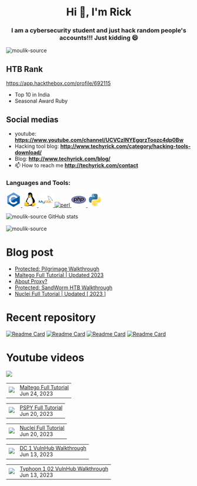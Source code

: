 <h1 align="center">Hi 👋, I'm Rick</h1>
<h3 align="center">I am a cybersecurity student and just hack random people's accounts!!! Just kidding 😄</h3>

<p align="left"> <img src="https://komarev.com/ghpvc/?username=moulik-source&label=Profile%20views&color=0e75b6&style=flat" alt="moulik-source" /> </p> 

## HTB Rank

https://app.hackthebox.com/profile/692115
- Top 10 in India
- Seasonal Award Ruby

## Social medias
- youtube: **https://www.youtube.com/channel/UCVCzINYEgqrzToozc4dp0Bw**
- Hacking tool blog: **http://www.techyrick.com/category/hacking-tools-download/**
- Blog: **http://www.techyrick.com/blog/**
- 📫 How to reach me **http://techyrick.com/contact**


<h3 align="left">Languages and Tools:</h3>
<p align="left"> <a href="https://www.cprogramming.com/" target="_blank"> <img src="https://raw.githubusercontent.com/devicons/devicon/master/icons/c/c-original.svg" alt="c" width="40" height="40"/> </a> <a href="https://www.linux.org/" target="_blank"> <img src="https://raw.githubusercontent.com/devicons/devicon/master/icons/linux/linux-original.svg" alt="linux" width="40" height="40"/> </a> <a href="https://www.mysql.com/" target="_blank"> <img src="https://raw.githubusercontent.com/devicons/devicon/master/icons/mysql/mysql-original-wordmark.svg" alt="mysql" width="40" height="40"/> </a> <a href="https://www.perl.org/" target="_blank"> <img src="https://api.iconify.design/logos-perl.svg" alt="perl" width="40" height="40"/> </a> <a href="https://www.php.net" target="_blank"> <img src="https://raw.githubusercontent.com/devicons/devicon/master/icons/php/php-original.svg" alt="php" width="40" height="40"/> </a> <a href="https://www.python.org" target="_blank"> <img src="https://raw.githubusercontent.com/devicons/devicon/master/icons/python/python-original.svg" alt="python" width="40" height="40"/> </a> </p>



![moulik-source GitHub stats](https://github-readme-stats.vercel.app/api?username=moulik-source&show_icons=true&theme=vision-friendly-dark)

<p><img align="center" src="https://github-readme-streak-stats.herokuapp.com/?user=moulik-source&theme=vision-friendly-dark" alt="moulik-source" /></p>

# Blog post
<!-- BLOG-POST-LIST:START -->
- [Protected: Pilgrimage Walkthrough](https://techyrick.com/pilgrimage-walkthrough/)
- [Maltego Full Tutorial | Updated 2023](https://techyrick.com/maltego-full-tutorial/)
- [About Proxy?](https://techyrick.com/about-proxy/)
- [Protected: SandWorm HTB Walkthrough](https://techyrick.com/sandworm-htb-walkthrough/)
- [Nuclei Full Tutorial | Updated [ 2023 ]](https://techyrick.com/nuclei-full-tutorial/)
<!-- BLOG-POST-LIST:END -->

# Recent repository 

[![Readme Card](https://github-readme-stats.vercel.app/api/pin/?username=moulik-source&repo=ddos&theme=outrun)](https://github.com/moulik-source/ddos) 
[![Readme Card](https://github-readme-stats.vercel.app/api/pin/?username=moulik-source&repo=port-scan&theme=outrun)](https://github.com/moulik-source/port-scan)
[![Readme Card](https://github-readme-stats.vercel.app/api/pin/?username=moulik-source&repo=moulik-source&theme=outrun)](https://github.com/moulik-source/moulik-source)
[![Readme Card](https://github-readme-stats.vercel.app/api/pin/?username=moulik-source&repo=hashmo&theme=outrun)](https://github.com/moulik-source/hashmo)

# Youtube videos

[<img src="https://img.shields.io/badge/-Subscribe-red?style=for-the-badge&logo=youtube&logoColor=white"/>](https://www.youtube.com/channel/UCVHmOOAGNcLK5k0i7G1gTrQ)

<!-- YOUTUBE:START --><table><tr><td><a href="https://www.youtube.com/watch?v=fwTuHj3PmAc"><img width="140px" src="https://i.ytimg.com/vi/fwTuHj3PmAc/mqdefault.jpg"></a></td>
<td><a href="https://www.youtube.com/watch?v=fwTuHj3PmAc">Maltego Full Tutorial</a><br/>Jun 24, 2023</td></tr></table>
<table><tr><td><a href="https://www.youtube.com/watch?v=cvsc-S4D1xA"><img width="140px" src="https://i.ytimg.com/vi/cvsc-S4D1xA/mqdefault.jpg"></a></td>
<td><a href="https://www.youtube.com/watch?v=cvsc-S4D1xA">PSPY Full Tutorial</a><br/>Jun 20, 2023</td></tr></table>
<table><tr><td><a href="https://www.youtube.com/watch?v=aQmC0FvoIQ8"><img width="140px" src="https://i.ytimg.com/vi/aQmC0FvoIQ8/mqdefault.jpg"></a></td>
<td><a href="https://www.youtube.com/watch?v=aQmC0FvoIQ8">Nuclei Full Tutorial</a><br/>Jun 20, 2023</td></tr></table>
<table><tr><td><a href="https://www.youtube.com/watch?v=cNhFW27fhkM"><img width="140px" src="https://i.ytimg.com/vi/cNhFW27fhkM/mqdefault.jpg"></a></td>
<td><a href="https://www.youtube.com/watch?v=cNhFW27fhkM">DC 1 VulnHub Walkthrough</a><br/>Jun 13, 2023</td></tr></table>
<table><tr><td><a href="https://www.youtube.com/watch?v=4bA3DYfoFaw"><img width="140px" src="https://i.ytimg.com/vi/4bA3DYfoFaw/mqdefault.jpg"></a></td>
<td><a href="https://www.youtube.com/watch?v=4bA3DYfoFaw">Typhoon 1 02 VulnHub Walkthrough</a><br/>Jun 13, 2023</td></tr></table>
<!-- YOUTUBE:END -->

